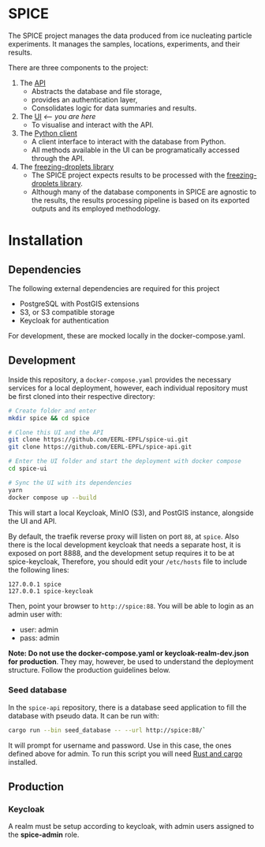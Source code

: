 # SPICE

The SPICE project manages the data produced from ice nucleating particle
experiments. It manages the samples, locations, experiments, and their results.

There are three components to the project:

1. The [API](https://github.com/EERL-EPFL/spice-api)
   - Abstracts the database and file storage,
   - provides an authentication layer,
   - Consolidates logic for data summaries and results.
2. The [UI](https://github.com/EERL-EPFL/spice-ui) _<-- you are here_
   - To visualise and interact with the API.
3. The [Python client](https://github.com/EERL-EPFL/spice-client)
   - A client interface to interact with the database from Python.
   - All methods available in the UI can be programatically accessed through the API.
4. The [freezing-droplets library](https://github.com/EERL-EPFL/freezing-droplets)
   - The SPICE project expects results to be processed with the [freezing-droplets library](https://github.com/EERL-EPFL/freezing-droplets).
   - Although many of the database components in SPICE are agnostic to the results, the results
     processing pipeline is based on its exported outputs and its employed methodology.

# Installation

## Dependencies

The following external dependencies are required for this project

- PostgreSQL with PostGIS extensions
- S3, or S3 compatible storage
- Keycloak for authentication

For development, these are mocked locally in the docker-compose.yaml.

## Development

Inside this repository, a `docker-compose.yaml` provides the necessary services
for a local deployment, however, each individual repository must be first
cloned into their respective directory:

```bash
# Create folder and enter
mkdir spice && cd spice

# Clone this UI and the API
git clone https://github.com/EERL-EPFL/spice-ui.git
git clone https://github.com/EERL-EPFL/spice-api.git

# Enter the UI folder and start the deployment with docker compose
cd spice-ui

# Sync the UI with its dependencies
yarn
docker compose up --build
```

This will start a local Keycloak, MinIO (S3), and PostGIS instance, alongside
the UI and API.

By default, the traefik reverse proxy will listen on port `88`, at `spice`.
Also there is the local development keycloak that needs a separate host, it is
exposed on port 8888, and the development setup requires it to be at spice-keycloak,
Therefore, you should edit your `/etc/hosts` file to include the following lines:

```
127.0.0.1 spice
127.0.0.1 spice-keycloak
```

Then, point your browser to `http://spice:88`. You will be able to login as
an admin user with:

- user: admin
- pass: admin

**Note: Do not use the docker-compose.yaml or keycloak-realm-dev.json for production**. They
may, however, be used to understand the deployment structure. Follow the production guidelines below.

### Seed database

In the `spice-api` repository, there is a database seed application to fill
the database with pseudo data. It can be run with:

```bash
cargo run --bin seed_database -- --url http://spice:88/`
```

It will prompt for username and password. Use in this case,
the ones defined above for admin. To run this script you will
need [Rust and cargo](https://doc.rust-lang.org/cargo/getting-started/installation.html)
installed.

## Production

### Keycloak

A realm must be setup according to keycloak, with admin users assigned to
the **spice-admin** role.

